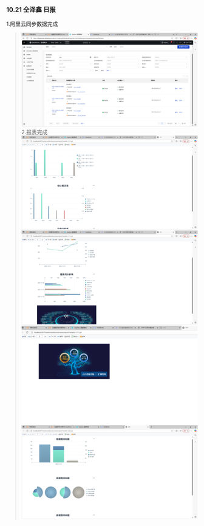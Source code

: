 ### 10.21 仝泽鑫 日报
1.阿里云同步数据完成
>![img.png](img.png)
2.报表完成
>![img_1.png](img_1.png)![img_2.png](img_2.png)![img_3.png](img_3.png)
> ![img_4.png](img_4.png)